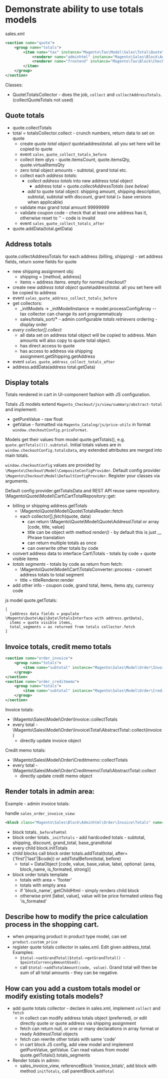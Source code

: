 # Demonstrate ability to use totals models

sales.xml
```xml
<section name="quote">
    <group name="totals">
        <item name="tax" instance="Magento\Tax\Model\Sales\Total\Quote\Tax" sort_order="450">
            <renderer name="adminhtml" instance="Magento\Sales\Block\Adminhtml\Order\Create\Totals\Tax"/>
            <renderer name="frontend" instance="Magento\Tax\Block\Checkout\Tax"/>
        </item>
    </group>
</section>
```

Classes:
- Quote\TotalsCollector - does the job, `collect` and `collectAddressTotals`. (collectQuoteTotals not used)

## Quote totals
- quote.collectTotals
- total = totalsCollector.collect - crunch numbers, return data to set on quote
  * create *quote total object* quote\address\total. all you set here will be copied to quote
  * event `sales_quote_collect_totals_before`
  * collect item qtys - quote.itemsCount, quote.itemsQty, quote.virtualItemsQty
  * zero total object amounts - subtotal, grand total etc.
  * collect each *address totals*:
    + *collect address totals* into new address total object
      - address total = quote.*collectAddressTotals* _(see below)_
    + *add* to quote total object: shipping amount, shipping description, subtotal, subtotal with discount, grant total
      (+ base versions when applicable)
  * validate max grand total amount 99999999
  * validate coupon code - check that at least one address has it, otherwise reset to '' - code is invalid
  * event `sales_quote_collect_totals_after`
- quote.addData(total.getData)

## Address totals
quote.collectAddressTotals for each address (billing, shipping) - set address fields, return some fields for quote
- new shipping assignment obj:
  + shipping = [method, address]
  + items = address items. empty for normal checkout?
- create new *address total object* quote\address\total. all you set here will be copied to address
- event `sales_quote_address_collect_totals_before`
- get collectors:
  + _initModels -> _initModelInstance -> model.processConfigArray -- tax collector can change its sort programmaticaly
  + sales/totals_sort/* - admin configurable *totals retrievers* ordering - display order
- *every collector[].collect*
  + all data set on address total object will be copied to address. Main amounts will also copy to quote total object.
  + has direct access to quote
  + has access to address via shipping assignment.getShipping.getAddress
- event `sales_quote_address_collect_totals_after`
- address.addData(address total.getData)

## Display totals
Totals rendered in cart in UI-component fashion with JS configuration.

Totals JS models extend `Magento_Checkout/js/view/summary/abstract-total` and implement:
- getPureValue - raw float
- getValue - formatted via `Magento_Catalog/js/price-utils` in format `window.checkoutConfig.priceFormat`.

Models get their values from model quote.getTotals(), e.g. `quote.getTotals()().subtotal`.
Initial totals values are in `window.checkoutConfig.totalsData`, any extended attributes are merged into main totals.

`window.checkoutConfig` values are provided by `\Magento\Checkout\Model\CompositeConfigProvider`.
Default config provider `\Magento\Checkout\Model\DefaultConfigProvider`.
Register your classes via arguments.

Default config provider.getTotalsData and REST API reuse same repository.
\Magento\Quote\Model\Cart\CartTotalRepository::get:
- billing or shipping address.getTotals
  * \Magento\Quote\Model\Quote\TotalsReader::fetch
  * each collector[].*fetch*(quote, data)
    + can return \Magento\Quote\Model\Quote\Address\Total or array [code, title, value]
    + title can be object with method *render()* - by default this is just __ Phrase translation
    + can return multiple totals as once
    + can overwrite other totals by code
- convert address data to interface Cart\Totals - totals by code + quote visible items
- *totals segments* - totals by code as return from fetch:
  * \Magento\Quote\Model\Cart\TotalsConverter::process - convert address totals to total segment
  * title = titleRenderer.render
- add other info - coupon code, grand total, items, items qty, currency code

js model quote.getTotals:
```
[
  {address data fields = populate \Magento\Quote\Api\Data\TotalsInterface with address.getData},
  items = quote visible items,
  total_segments = as returned from totals collector.fetch
]
```

## Invoice totals, credit memo totals
```xml
<section name="order_invoice">
    <group name="totals">
        <item name="subtotal" instance="Magento\Sales\Model\Order\Invoice\Total\Subtotal" sort_order="50"/>
    </group>
</section>
<section name="order_creditmemo">
    <group name="totals">
        <item name="subtotal" instance="Magento\Sales\Model\Order\Creditmemo\Total\Subtotal" sort_order="50"/>
    </group>
</section>
```

Invoice totals:
- \Magento\Sales\Model\Order\Invoice::collectTotals
- every total - \Magento\Sales\Model\Order\Invoice\Total\AbstractTotal::collect(invoice)
  + directly update invoice object

Credit memo totals:
- \Magento\Sales\Model\Order\Creditmemo::collectTotals
- every total - \Magento\Sales\Model\Order\Creditmemo\Total\AbstractTotal::collect
  + directly update credit memo object

## Render totals in admin area:
Example - admin invoice totals:

handle `sales_order_invoice_view`:
```xml
<block class="Magento\Sales\Block\Adminhtml\Order\Invoice\Totals" name="invoice_totals" template="Magento_Sales::order/totals.phtml">
```

- block totals.`_beforeToHtml`
- block order totals.`_initTotals` - add hardcoded totals - subtotal, shipping, discount, grand_total, base_grandtotal
- every child block.initTotals
- child blocks call block order totals.addTotal(total, after={'first'|'last'|$code}) or addTotalBefore(total, before)
  + total = DataObject [code, value, base_value, label, optional: {area, block_name, is_formated, strong}]
- block order totals template
  + totals with area = 'footer'
  + totals with empty area
  + if 'block_name', getChildHtml - simply renders child block
  + otherwise print [label, value], value will be price formated unless flag 'is_formated'


## Describe how to modify the price calculation process in the shopping cart.
- when preparing product in product type model, can set `product.custom_price`
- register quote totals collector in sales.xml. Edit given address_total.
  Examples:
  * `$total->setGrandTotal($total->getGrandTotal() - $pointsCurrencyAmountUsed);`
  * call `$total->addTotalAmount(code, value)`. Grand total will then be sum of all total amounts - they can be negative.

## How can you add a custom totals model or modify existing totals models?
- add quote totals collector - declare in sales.xml, implement `collect` and `fetch`
  + in collect can modify address totals object (preferred), or edit directly quote or quote address via shipping assignment
  + fetch can return null, or one or many declarations in array format or ready Address\Total objects
  + fetch can rewrite other totals with same 'code'
  + in cart block JS config, add view model and implement getPureValue, getValue. Can read values from model quote.getTotals().totals_segments
- Render totals in admin:
  + sales_invoice_view, referenceBlock 'invoice_totals', add block with method `initTotals`, call parentBlock.`addTotal`
